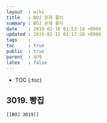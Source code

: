 ```yaml
---
layout  : wiki
title   : BOJ 문제 풀이
summary : BOJ 문제 풀이
date    : 2019-02-10 01:53:14 +0900
updated : 2019-02-11 01:17:28 +0900
tags    : 
toc     : true
public  : true
parent  : 문제
latex   : false
---
```

* TOC
{:toc}

## 3019. 빵집
	[[BOJ 3019]]
	

